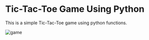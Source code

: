 # Tic-Tac-Toe Game Using Python 

This is a simple Tic-Tac-Toe game using python functions.

![game](https://user-images.githubusercontent.com/60694717/106343782-1a0fe880-62cd-11eb-9fae-43f93490c8e0.PNG)

